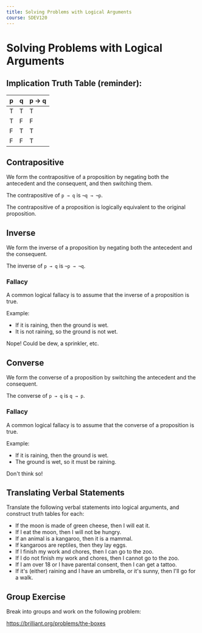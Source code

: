 ```yaml
---
title: Solving Problems with Logical Arguments
course: SDEV120
---
```


# Solving Problems with Logical Arguments

## Implication Truth Table (reminder):

| p   | q   | p → q |
| --- | --- | ----- |
| T   | T   | T     |
| T   | F   | F     |
| F   | T   | T     |
| F   | F   | T     |

## Contrapositive

We form the contrapositive of a proposition by negating both the antecedent and the consequent, and then switching them.

The contrapositive of `p → q` is `¬q → ¬p`.

The contrapositive of a proposition is logically equivalent to the original proposition.

## Inverse

We form the inverse of a proposition by negating both the antecedent and the consequent.

The inverse of `p → q` is `¬p → ¬q`.

### Fallacy

A common logical fallacy is to assume that the inverse of a proposition is true.

Example:

- If it is raining, then the ground is wet.
- It is not raining, so the ground is not wet.

Nope! Could be dew, a sprinkler, etc.

## Converse

We form the converse of a proposition by switching the antecedent and the consequent.

The converse of `p → q` is `q → p`.

### Fallacy

A common logical fallacy is to assume that the converse of a proposition is true.

Example:

- If it is raining, then the ground is wet.
- The ground is wet, so it must be raining.

Don't think so!

## Translating Verbal Statements

Translate the following verbal statements into logical arguments, and construct truth tables for each:

- If the moon is made of green cheese, then I will eat it.
- If I eat the moon, then I will not be hungry.
- If an animal is a kangaroo, then it is a mammal.
- If kangaroos are reptiles, then they lay eggs.
- If I finish my work and chores, then I can go to the zoo.
- If I do not finish my work and chores, then I cannot go to the zoo.
- If I am over 18 or I have parental consent, then I can get a tattoo.
- If it's (either) raining and I have an umbrella, or it's sunny, then I'll go for a walk.

## Group Exercise

Break into groups and work on the following problem:

https://brilliant.org/problems/the-boxes
